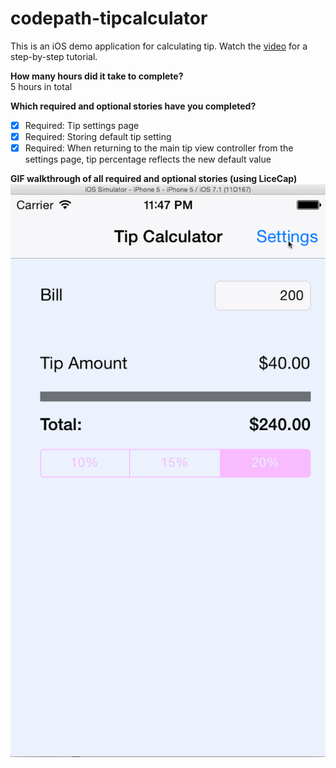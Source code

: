 # codepath-tipcalculator

This is an iOS demo application for calculating tip. Watch the [video](http://vimeo.com/74764846) for a step-by-step tutorial.

**How many hours did it take to complete?**
<br>5 hours in total

**Which required and optional stories have you completed?**
* [x] Required: Tip settings page
* [x] Required: Storing default tip setting
* [x] Required: When returning to the main tip view controller from the settings page, tip percentage reflects the new default value

**GIF walkthrough of all required and optional stories (using LiceCap)**
![Video Walkthrough](TipCalculator.gif)
